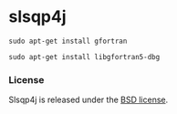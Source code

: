 # slsqp4j

`sudo apt-get install gfortran`

`sudo apt-get install libgfortran5-dbg`

### License
Slsqp4j is released under the [BSD license](https://github.com/skew-markets/slsqp4j/blob/master/LICENSE.txt).
